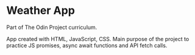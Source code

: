 # Weather App

Part of The Odin Project curriculum. 

App created with HTML, JavaScript, CSS. Main purpose of the project to practice JS promises, async await functions and API fetch calls. 
